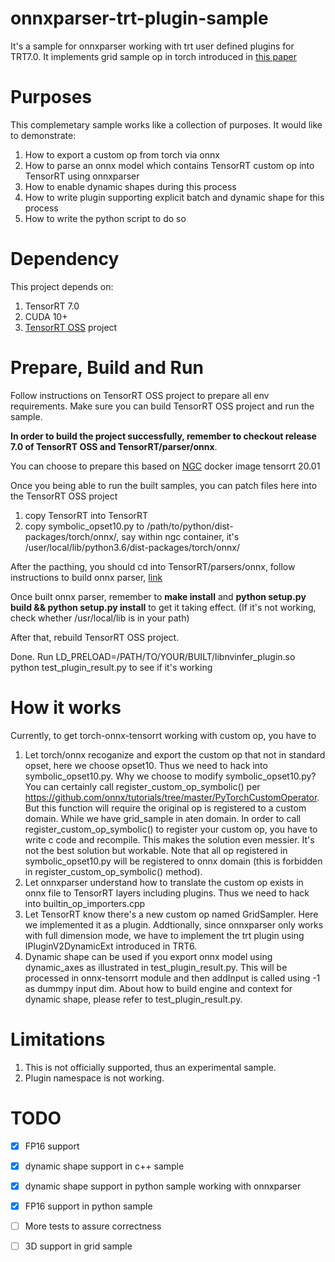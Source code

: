 # onnxparser-trt-plugin-sample

It's a sample for onnxparser working with trt user defined plugins for TRT7.0. 
It implements grid sample op in torch introduced in [this paper](https://arxiv.org/pdf/1506.02025.pdf)

# Purposes
This complemetary sample works like a collection of purposes. It would like to demonstrate:
1. How to export a custom op from torch via onnx
2. How to parse an onnx model which contains TensorRT custom op into TensorRT using onnxparser
3. How to enable dynamic shapes during this process
4. How to write plugin supporting explicit batch and dynamic shape for this process
5. How to write the python script to do so
   
# Dependency
This project depends on:
1. TensorRT 7.0
2. CUDA 10+
3. [TensorRT OSS](https://github.com/NVIDIA/TensorRT) project 

# Prepare, Build and Run
Follow instructions on TensorRT OSS project to prepare all env requirements. Make sure you can build TensorRT OSS project and run the sample.

**In order to build the project successfully, remember to checkout release 7.0 of TensorRT OSS and TensorRT/parser/onnx**.

You can choose to prepare this based on [NGC](https://ngc.nvidia.com) docker image tensorrt 20.01

Once you being able to run the built samples, you can patch files here into the TensorRT OSS project
1. copy TensorRT into TensorRT
2. copy symbolic_opset10.py to /path/to/python/dist-packages/torch/onnx/, say within ngc container, it's /user/local/lib/python3.6/dist-packages/torch/onnx/

After the pacthing, you should cd into TensorRT/parsers/onnx, follow instructions to build onnx parser, [link](https://github.com/onnx/onnx-tensorrt/blob/7.0/docker/onnx-tensorrt-tar.Dockerfile)

Once built onnx parser, remember to **make install** and **python setup.py build && python setup.py install** to get it taking effect. (If it's not working, check whether /usr/local/lib is in your path)

After that, rebuild TensorRT OSS project.

Done. Run LD_PRELOAD=/PATH/TO/YOUR/BUILT/libnvinfer_plugin.so python test_plugin_result.py to see if it's working

# How it works
Currently, to get torch-onnx-tensorrt working with custom op, you have to
1. Let torch/onnx recoganize and export the custom op that not in standard opset, here we choose opset10. Thus we need to hack into symbolic_opset10.py. Why we choose to
    modify symbolic_opset10.py? You can certainly call register_custom_op_symbolic() per https://github.com/onnx/tutorials/tree/master/PyTorchCustomOperator. But this function
    will require the original op is registered to a custom domain. While we have grid_sample in aten domain. In order to call register_custom_op_symbolic() to register your
    custom op, you have to write c code and recompile. This makes the solution even messier. It's not the best solution but workable. Note that all op registered in symbolic_opset10.py will be registered to onnx domain (this is forbidden in register_custom_op_symbolic() method).
2. Let onnxparser understand how to translate the custom op exists in onnx file to TensorRT layers including plugins. Thus we need to hack into builtin_op_importers.cpp
3. Let TensorRT know there's a new custom op named GridSampler. Here we implemented it as a plugin. Addtionally, since onnxparser only works with full dimension mode, we have to implement the trt plugin using IPluginV2DynamicExt introduced in TRT6.
4. Dynamic shape can be used if you export onnx model using dynamic_axes as illustrated in test_plugin_result.py. This will be processed in onnx-tensorrt module and then addInput is called using -1 as dummpy input dim. About how to build engine and context for dynamic shape, please refer to test_plugin_result.py.

# Limitations
1. This is not officially supported, thus an experimental sample.
2. Plugin namespace is not working.

# TODO
- [x] FP16 support
- [x] dynamic shape support in c++ sample
- [x] dynamic shape support in python sample working with onnxparser
- [x] FP16 support in python sample
- [ ] More tests to assure correctness
- [ ] 3D support in grid sample

